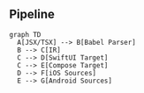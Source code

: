 ## Pipeline

```mermaid
graph TD
  A[JSX/TSX] --> B[Babel Parser]
  B --> C[IR]
  C --> D[SwiftUI Target]
  C --> E[Compose Target]
  D --> F[iOS Sources]
  E --> G[Android Sources]
```




